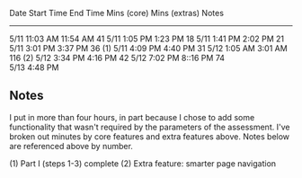Date    Start Time  	End Time    Mins (core)  Mins (extras)   Notes
----    ----------    --------    -----------  -------------   ---------------
5/11    11:03 AM      11:54 AM    41
5/11    1:05 PM       1:23 PM     18
5/11    1:41 PM       2:02 PM     21
5/11    3:01 PM       3:37 PM     36                           (1)
5/11    4:09 PM       4:40 PM     31
5/12    1:05 AM       3:01 AM                  116             (2)
5/12    3:34 PM       4:16 PM     42
5/12    7:02 PM       8::16 PM    74                           
5/13    4:48 PM       

Notes
-----
I put in more than four hours, in part because I chose to add some functionality that wasn't required by the parameters of the assessment. I've broken out minutes by core features and extra features above. Notes below are referenced above by number.

(1) Part I (steps 1-3) complete
(2) Extra feature: smarter page navigation
